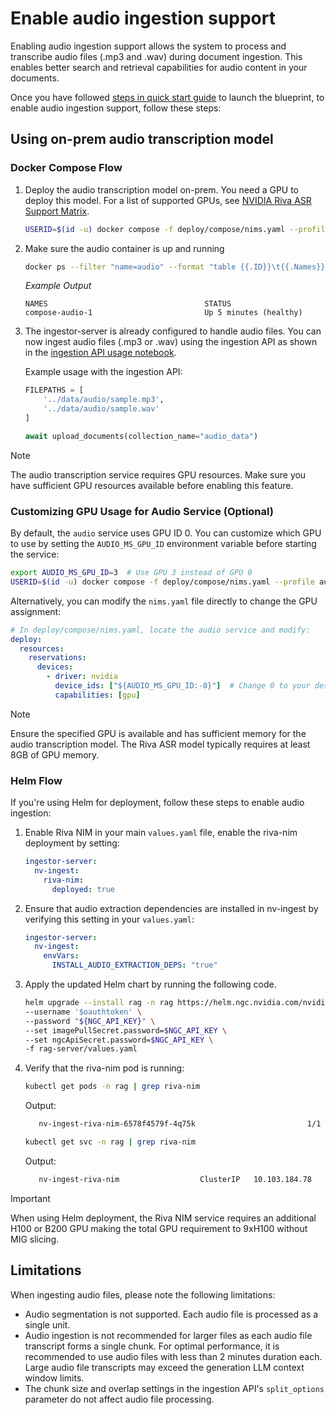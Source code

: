 <!--
  SPDX-FileCopyrightText: Copyright (c) 2025 NVIDIA CORPORATION & AFFILIATES. All rights reserved.
  SPDX-License-Identifier: Apache-2.0
-->

# Enable audio ingestion support
Enabling audio ingestion support allows the system to process and transcribe audio files (.mp3 and .wav) during document ingestion. This enables better search and retrieval capabilities for audio content in your documents.

Once you have followed [steps in quick start guide](./quickstart.md#deploy-with-docker-compose) to launch the blueprint, to enable audio ingestion support, follow these steps:

## Using on-prem audio transcription model

### Docker Compose Flow

1. Deploy the audio transcription model on-prem. You need a GPU to deploy this model. For a list of supported GPUs, see [NVIDIA Riva ASR Support Matrix](https://docs.nvidia.com/nim/riva/asr/latest/support-matrix.html#gpus-supported).
   ```bash
   USERID=$(id -u) docker compose -f deploy/compose/nims.yaml --profile audio up -d
   ```

2. Make sure the audio container is up and running
   ```bash
   docker ps --filter "name=audio" --format "table {{.ID}}\t{{.Names}}\t{{.Status}}"
   ```

   *Example Output*
   ```output
   NAMES                                   STATUS
   compose-audio-1                         Up 5 minutes (healthy)
   ```

3. The ingestor-server is already configured to handle audio files. You can now ingest audio files (.mp3 or .wav) using the ingestion API as shown in the [ingestion API usage notebook](../notebooks/ingestion_api_usage.ipynb).

   Example usage with the ingestion API:
   ```python
   FILEPATHS = [
       '../data/audio/sample.mp3',
       '../data/audio/sample.wav'
   ]

   await upload_documents(collection_name="audio_data")
   ```

> [!Note]
> The audio transcription service requires GPU resources. Make sure you have sufficient GPU resources available before enabling this feature.

### Customizing GPU Usage for Audio Service (Optional)

By default, the `audio` service uses GPU ID 0. You can customize which GPU to use by setting the `AUDIO_MS_GPU_ID` environment variable before starting the service:

```bash
export AUDIO_MS_GPU_ID=3  # Use GPU 3 instead of GPU 0
USERID=$(id -u) docker compose -f deploy/compose/nims.yaml --profile audio up -d
```

Alternatively, you can modify the `nims.yaml` file directly to change the GPU assignment:

```yaml
# In deploy/compose/nims.yaml, locate the audio service and modify:
deploy:
  resources:
    reservations:
      devices:
        - driver: nvidia
          device_ids: ["${AUDIO_MS_GPU_ID:-0}"]  # Change 0 to your desired GPU ID
          capabilities: [gpu]
```

> [!Note]
> Ensure the specified GPU is available and has sufficient memory for the audio transcription model. The Riva ASR model typically requires at least 8GB of GPU memory.

### Helm Flow

If you're using Helm for deployment, follow these steps to enable audio ingestion:

1. Enable Riva NIM in your main `values.yaml` file, enable the riva-nim deployment by setting:
   ```yaml
   ingestor-server:
     nv-ingest:
       riva-nim:
         deployed: true
   ```

2. Ensure that audio extraction dependencies are installed in nv-ingest by verifying this setting in your `values.yaml`:

   ```yaml
   ingestor-server:
     nv-ingest:
       envVars:
         INSTALL_AUDIO_EXTRACTION_DEPS: "true"
   ```

3. Apply the updated Helm chart by running the following code.

   ```bash
   helm upgrade --install rag -n rag https://helm.ngc.nvidia.com/nvidia/blueprint/charts/nvidia-blueprint-rag-v2.2.0.tgz \
   --username '$oauthtoken' \
   --password "${NGC_API_KEY}" \
   --set imagePullSecret.password=$NGC_API_KEY \
   --set ngcApiSecret.password=$NGC_API_KEY \
   -f rag-server/values.yaml
   ```

4. Verify that the riva-nim pod is running:
   ```bash
   kubectl get pods -n rag | grep riva-nim
   ```
   Output:
   ```bash
      nv-ingest-riva-nim-6578f4579f-4q75k                         1/1     Running   0             3m29s
   ```
   ```bash
   kubectl get svc -n rag | grep riva-nim
   ```
   Output:
   ```bash
      nv-ingest-riva-nim                  ClusterIP   10.103.184.78    <none>        9000/TCP,50051/TCP   4m27s
   ```

> [!Important]
> When using Helm deployment, the Riva NIM service requires an additional H100 or B200 GPU making the total GPU requirement to 9xH100 without MIG slicing.

## Limitations

When ingesting audio files, please note the following limitations:

- Audio segmentation is not supported. Each audio file is processed as a single unit.
- Audio ingestion is not recommended for larger files as each audio file transcript forms a single chunk. For optimal performance, it is recommended to use audio files with less than 2 minutes duration each. Large audio file transcripts may exceed the generation LLM context window limits.
- The chunk size and overlap settings in the ingestion API's `split_options` parameter do not affect audio file processing.
